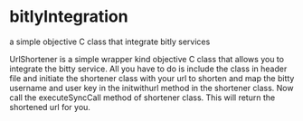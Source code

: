 bitlyIntegration
================

a simple objective C class that integrate bitly services

UrlShortener is a simple wrapper kind objective C class that allows you to integrate the bitty service. All you have to do is include the class in header file and initiate the shortener class with your url to shorten and map the bitty username and user key in the initwithurl method in the shortener class.
Now call the executeSyncCall method of shortener class. This will return the shortened url for you.